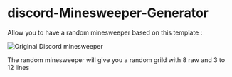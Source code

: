# discord-Minesweeper-Generator

Allow you to have a random minesweeper based on this template :

![Original Discord minesweeper](https://knose1.github.io/discord-Minesweeper-Generator/original.jpg)

The random minesweeper will give you a random grild with 8 raw and 3 to 12 lines
